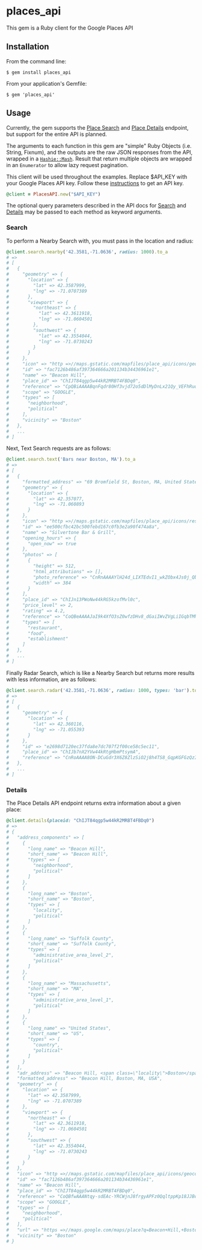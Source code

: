 # places_api

This gem is a Ruby client for the Google Places API

## Installation

From the command line:

```shell
$ gem install places_api
```
From your application's Gemfile:

```shell
$ gem 'places_api'
```

## Usage

Currently, the gem supports the [Place Search](https://developers.google.com/places/documentation/search) and [Place Details](https://developers.google.com/places/documentation/details) endpoint, but support for the entire API is planned.

The arguments to each function in this gem are "simple" Ruby Objects (i.e. String, Fixnum), and the outputs are the raw JSON responses from the API, wrapped in a [`Hashie::Mash`](https://github.com/intridea/hashie#mash).
Result that return multiple objects are wrapped in an `Enumerator` to allow lazy request pagination.

This client will be used throughout the examples.
Replace $API_KEY with your Google Places API key.
Follow these [instructions](https://developers.google.com/places/documentation/index#Authentication) to get an API key.

```ruby
@client = PlacesAPI.new("$API_KEY")
```

The optional query parameters described in the API docs for [Search](https://developers.google.com/places/documentation/search) and [Details](https://developers.google.com/places/documentation/details) may be passed to each method as keyword arguments.

### Search

To perform a Nearby Search with, you must pass in the location and radius:

```ruby
@client.search.nearby('42.3581,-71.0636', radius: 1000).to_a
# =>
# [
#   {
#     "geometry" => {
#       "location" => {
#         "lat" => 42.3587999,
#         "lng" => -71.0707389
#       },
#       "viewport" => {
#         "northeast" => {
#           "lat" => 42.3611918,
#           "lng" => -71.0604501
#         },
#         "southwest" => {
#           "lat" => 42.3554044,
#           "lng" => -71.0730243
#         }
#       }
#     },
#     "icon" => "http =>//maps.gstatic.com/mapfiles/place_api/icons/geocode-71.png",
#     "id" => "fac7126b486af397364666a201134b34436961e1",
#     "name" => "Beacon Hill",
#     "place_id" => "ChIJT84qgp5w44kR2MRBT4FBDq0",
#     "reference" => "CpQBiAAAABqnFqdr80Hf3vjd72o5dDlMyDnLx21Qy_VEFhRuqjc_OK3YeQ2jaRo6qQvVdQYzchgUwQB8nHbBkGB8kTHSXFMmasYcjxKnSIr3uuDZLyeiVm1EmWrTQMS-ugGa_G3IHlnIV3MN-NVnHDmprXRNBrL4jN-eTABQOzL_E9mTldWGw36VcEFmN4Z_hcFwqTPgYhIQ-WRFKpKwq0ZWaX1Yi6lGHhoUTyMkYbQH3CnThM3izAg5ZZAYqPU",
#     "scope" => "GOOGLE",
#     "types" => [
#       "neighborhood",
#       "political"
#     ],
#     "vicinity" => "Boston"
#   },
#   ...
# ]
```

Next, Text Search requests are as follows:

```ruby
@client.search.text('Bars near Boston, MA').to_a
# =>
# [
#   {
#     "formatted_address" => "69 Bromfield St, Boston, MA, United States",
#     "geometry" => {
#       "location" => {
#         "lat" => 42.357077,
#         "lng" => -71.060893
#       }
#     },
#     "icon" => "http =>//maps.gstatic.com/mapfiles/place_api/icons/restaurant-71.png",
#     "id" => "ee500cfbc42bc500febd167c0fb3e2a90f474a8a",
#     "name" => "Silvertone Bar & Grill",
#     "opening_hours" => {
#       "open_now" => true
#     },
#     "photos" => [
#       {
#         "height" => 512,
#         "html_attributions" => [],
#         "photo_reference" => "CnRnAAAAYlH24d_LIXTEdvI1_wkZObx4Js0j_QbRPJQtbjEnExaCagNF7ebT2CTVFzsKsh5zrVq5jrOz2Rh-rze9DzJP268H7zxLY1ay6IAifcJEe4VAjeZBj3UBAUZjwEAIaRUNWxZFskvvQ64m1tZOJj5tKRIQxK3SgP7jIqSoINuj9BAiqhoU-D2pBnUYvLV2gSGpMW6F4hmURxo",
#         "width" => 384
#       }
#     ],
#     "place_id" => "ChIJn13PWoNw44kRG5kzofMvl0c",
#     "price_level" => 2,
#     "rating" => 4.2,
#     "reference" => "CoQBeAAAAJaI9k4XfO3sZ0wfzDHv8_dGaiIWvZVgLiIGqbTMhTQPOXXU2a-_A03nNwKJIWNp5xRRGaiiGWu9eKlHfHX6haFuuWeQLnSjDAFdAf2QYzRjOZc-5bj6-NqJ3ns0kXow2nL3THcUI9yHlukYIeaKSdxCDrt-y7g5aZlqBCeg0viUEhBxSLypGI-mkWdihpjpjZeOGhQFfW3LLBOgoABS52nXBw571nKMNw",
#     "types" => [
#       "restaurant",
#       "food",
#       "establishment"
#     ]
#   },
#   ...
# ]
```

Finally Radar Search, which is like a Nearby Search but returns more results with less information, are as follows:

```ruby
@client.search.radar('42.3581,-71.0636', radius: 1000, types: 'bar').to_a
# =>
# [
#   {
#     "geometry" => {
#       "location" => {
#         "lat" => 42.360116,
#         "lng" => -71.055393
#       }
#     },
#     "id" => "e2698d7120ec37fda8e7dc707f2f00ce58c5ec11",
#     "place_id" => "ChIJb7nX2YVw44kRtgHbmPtsymA",
#     "reference" => "CnRoAAAA8ON-DCuGdr3X6Z8ZlzSiO2j8h4TS8_GqpKGFGzQzICKuajAQ4jXVbbOvXXdAJhZLA5VXfpU3tz2Ocn7AmCNAM6aTpsBfKiFM5wvurRYMhU6LW2iFSOBaCmnO0V1-zrxE59SQQUoU8aEKn2K_YMGdLRIQjsiNcOM5FclMF4PsltKeABoUQ5um3xATFMx7SK3_QNflaGBu_8w"
#   },
#   ...
# ]
```

### Details

The Place Details API endpoint returns extra information about a given place:

```ruby
@client.details(placeid: "ChIJT84qgp5w44kR2MRBT4FBDq0")
# =>
# {
#   "address_components" => [
#     {
#       "long_name" => "Beacon Hill",
#       "short_name" => "Beacon Hill",
#       "types" => [
#         "neighborhood",
#         "political"
#       ]
#     },
#     {
#       "long_name" => "Boston",
#       "short_name" => "Boston",
#       "types" => [
#         "locality",
#         "political"
#       ]
#     },
#     {
#       "long_name" => "Suffolk County",
#       "short_name" => "Suffolk County",
#       "types" => [
#         "administrative_area_level_2",
#         "political"
#       ]
#     },
#     {
#       "long_name" => "Massachusetts",
#       "short_name" => "MA",
#       "types" => [
#         "administrative_area_level_1",
#         "political"
#       ]
#     },
#     {
#       "long_name" => "United States",
#       "short_name" => "US",
#       "types" => [
#         "country",
#         "political"
#       ]
#     }
#   ],
#   "adr_address" => "Beacon Hill, <span class=\"locality\">Boston</span>, <span class=\"region\">MA</span>, <span class=\"country-name\">USA</span>",
#   "formatted_address" => "Beacon Hill, Boston, MA, USA",
#   "geometry" => {
#     "location" => {
#       "lat" => 42.3587999,
#       "lng" => -71.0707389
#     },
#     "viewport" => {
#       "northeast" => {
#         "lat" => 42.3611918,
#         "lng" => -71.0604501
#       },
#       "southwest" => {
#         "lat" => 42.3554044,
#         "lng" => -71.0730243
#       }
#     }
#   },
#   "icon" => "http =>//maps.gstatic.com/mapfiles/place_api/icons/geocode-71.png",
#   "id" => "fac7126b486af397364666a201134b34436961e1",
#   "name" => "Beacon Hill",
#   "place_id" => "ChIJT84qgp5w44kR2MRBT4FBDq0",
#   "reference" => "CoQBfwAAANtqy-sdEAc-YRCWjnJ8frgyAPFz0QqltppKp18JJBckHiyQ-gaiD8gFfnDc3L8knkDo2nffG3MugeBBkWJdisuCToNkCm99IfhPAIt4waffT8SgVxgwgbYDMbQvw16oFUgBybTP0AFVTf7Y0RMMlDooTNUg-XTVD6Ptv1y4UIyEEhAHZM28ZpfMgYD4KXHFfaVLGhRjB-RnVfeUbI_LGyuwobtmIB_GPw",
#   "scope" => "GOOGLE",
#   "types" => [
#     "neighborhood",
#     "political"
#   ],
#   "url" => "https =>//maps.google.com/maps/place?q=Beacon+Hill,+Boston,+MA,+USA&ftid=0x89e3709e822ace4f =>0xad0e41814f41c4d8",
#   "vicinity" => "Boston"
# }
```

